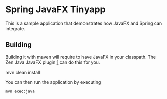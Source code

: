 Spring JavaFX Tinyapp
=====================

This is a sample application that demonstrates how JavaFX and Spring can integrate.

## Building

Building it with maven will require to have JavaFX in your classpath. The Zen Java JavaFX plugin [1] can do this for you.

   mvn clean install


You can then run the application by executing

    mvn exec:java


  [1]: http://zenjava.com/javafx/maven/fix-classpath.html
